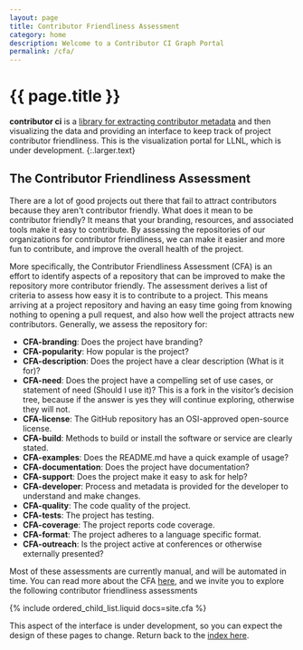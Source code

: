 ```yaml
---
layout: page
title: Contributor Friendliness Assessment
category: home
description: Welcome to a Contributor CI Graph Portal
permalink: /cfa/
---
```


# {{ page.title }}

**contributor ci** is a <a href="https://contributor-ci.readthedocs.io" target="_blank">library for extracting contributor metadata</a> and then visualizing the data and providing an interface to keep track of project contributor friendliness. This is the visualization portal for LLNL, which is under development.
{:.larger.text}

## The Contributor Friendliness Assessment

There are a lot of good projects out there that fail to attract contributors because
they aren't contributor friendly. What does it mean to be contributor friendly?
It means that your branding, resources, and associated tools make it easy to contribute.
By assessing the repositories of our organizations for contributor friendliness, we can
make it easier and more fun to contribute, and improve the overall health of the project.

More specifically, the Contributor Friendliness Assessment (CFA) is an effort to identify aspects of a repository that can be improved to make the repository more contributor friendly. The assessment derives a list of criteria to assess how easy it is to contribute to a project. This means arriving at a project repository and having an easy time going from knowing nothing to opening a pull request, and also how well the project attracts new contributors. Generally, we assess the repository for:

- **CFA-branding**: Does the project have branding?
- **CFA-popularity**: How popular is the project?
- **CFA-description**: Does the project have a clear description (What is it for)?
- **CFA-need**: Does the project have a compelling set of use cases, or statement of need (Should I use it)? This is a fork in the visitor’s decision tree, because if the answer is yes they will continue exploring, otherwise they will not.
- **CFA-license**: The GitHub repository has an OSI-approved open-source license.
- **CFA-build**: Methods to build or install the software or service are clearly stated.
- **CFA-examples**: Does the README.md have a quick example of usage?
- **CFA-documentation**: Does the project have documentation?
- **CFA-support**: Does the project make it easy to ask for help?
- **CFA-developer**: Process and metadata is provided for the developer to understand and make changes.
- **CFA-quality**: The code quality of the project.
- **CFA-tests**: The project has testing.
- **CFA-coverage**: The project reports code coverage.
- **CFA-format**: The project adheres to a language specific format.
- **CFA-outreach**: Is the project active at conferences or otherwise externally presented?

Most of these assessments are currently manual, and will be automated in time. You can read more about the CFA <a href="https://contributor-ci.readthedocs.io/en/latest/getting_started/user-guide.html#contributor-friendliness-assessment" target="_blank">here</a>, and we invite you to explore the following contributor friendliness assessments

{% include ordered_child_list.liquid docs=site.cfa %}

This aspect of the interface is under development, so you can expect the design
of these pages to change. Return back to the <a href="{{ site.baseurl }}/">index here</a>.
